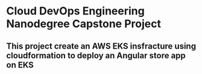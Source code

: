 # Cloud DevOps Engineering Nanodegree Capstone Project

## **This project create an AWS EKS insfracture using cloudformation to deploy an Angular store app on EKS**



